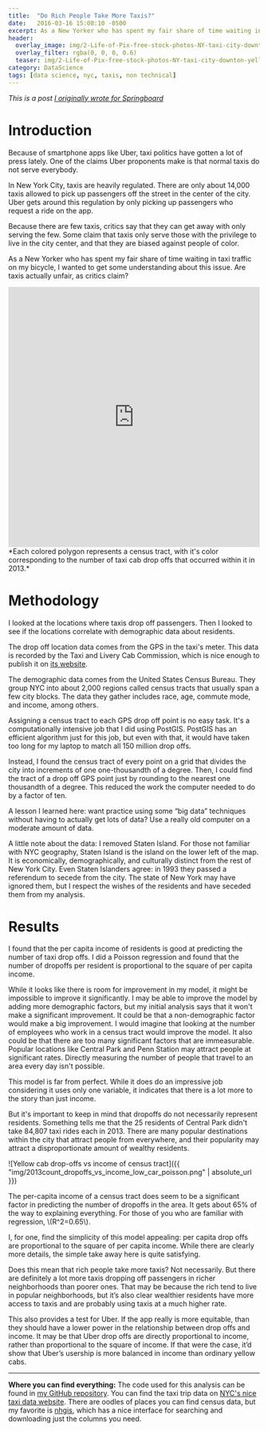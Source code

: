 ```yaml
---
title:  "Do Rich People Take More Taxis?"
date:   2016-03-16 15:08:10 -0500
excerpt: As a New Yorker who has spent my fair share of time waiting in taxi traffic on my bicycle, I wanted to get some understanding about where taxis go and who uses them. Are taxis actually unfair, as critics claim?
header:
  overlay_image: img/2-Life-of-Pix-free-stock-photos-NY-taxi-city-downton-yellow-leeroy.jpg
  overlay_filter: rgba(0, 0, 0, 0.6)
  teaser: img/2-Life-of-Pix-free-stock-photos-NY-taxi-city-downton-yellow-leeroy.jpg
category: DataScience
tags: [data science, nyc, taxis, non technical]
---
```

<script src="https://cdnjs.cloudflare.com/ajax/libs/mathjax/2.7.0/MathJax.js?config=TeX-AMS-MML_HTMLorMML" type="text/javascript"></script>

*This is a post [I originally wrote for Springboard](https://www.springboard.com/blog/do-rich-people-take-more-taxis/)*



# Introduction

Because of smartphone apps like Uber, taxi politics have gotten a lot of press lately. One of the claims Uber proponents make is that normal taxis do not serve everybody.

In New York City, taxis are heavily regulated. There are only about 14,000 taxis allowed to pick up passengers off the street in the center of the city. Uber gets around this regulation by only picking up passengers who request a ride on the app.

Because there are few taxis, critics say that they can get away with only serving the few. Some claim that taxis only serve those with the privilege to live in the city center, and that they are biased against people of color.

As a New Yorker who has spent my fair share of time waiting in taxi traffic on my bicycle, I wanted to get some understanding about this issue. Are taxis actually unfair, as critics claim?

<iframe width="100%" height="520" frameborder="0" src="https://thomasproctor.carto.com/viz/9b07d6aa-3d0c-487e-9dbd-06a0645c890e/embed_map?zoom=3&center_lat=0&center_lon=0" allowfullscreen webkitallowfullscreen mozallowfullscreen oallowfullscreen msallowfullscreen></iframe>
*Each colored polygon represents a census tract, with it's color corresponding to the number of taxi cab drop offs that occurred within it in 2013.*

# Methodology

I looked at the locations where taxis drop off passengers. Then I looked to see if the locations correlate with demographic data about residents.

The drop off location data comes from the GPS in the taxi's meter. This data is recorded by the Taxi and Livery Cab Commission, which is nice enough to publish it on [its website][TLC-link].

The demographic data comes from the United States Census Bureau.  They group NYC into about 2,000 regions called census tracts that usually span a few city blocks. The data they gather includes race, age, commute mode, and income, among others.

Assigning a census tract to each GPS drop off point is no easy task. It's a computationally intensive job that I did using PostGIS. PostGIS has an efficient algorithm just for this job, but even with that, it would have taken too long for my laptop to match all 150 million drop offs.

Instead, I found the census tract of every point on a grid that divides the city into increments of one one-thousandth of a degree. Then, I could find the tract of a drop off GPS point just by rounding to the nearest one thousandth of a degree. This reduced the work the computer needed to do by a factor of ten.

A lesson I learned here: want practice using some “big data” techniques without having to actually get lots of data? Use a really old computer on a moderate amount of data.

A little note about the data: I removed Staten Island. For those not familiar with NYC geography, Staten Island is the island on the lower left of the map. It is economically, demographically, and culturally distinct from the rest of New York City. Even Staten Islanders agree: in 1993 they passed a referendum to secede from the city. The state of New York may have ignored them, but I respect the wishes of the residents and have seceded them from my analysis.

# Results

I found that the per capita income of residents is good at predicting the number of taxi drop offs. I did a Poisson regression and found that the number of dropoffs per resident is proportional to the square of per capita income.

While it looks like there is room for improvement in my model, it might be impossible to improve it significantly. I may be able to improve the model by adding more demographic factors, but my initial analysis says that it won't make a significant improvement. It could be that a non-demographic factor would make a big improvement. I would imagine that looking at the number of employees who work in a census tract would improve the model. It also could be that there are too many significant factors that are immeasurable. Popular locations like Central Park and Penn Station may attract people at significant rates. Directly measuring the number of people that travel to an area every day isn't possible.

This model is far from perfect. While it does do an impressive job considering it uses only one variable, it indicates that there is a lot more to the story than just income.

But it's important to keep in mind that dropoffs do not necessarily represent residents. Something tells me that the 25 residents of Central Park didn't take 84,807 taxi rides each in 2013. There are many popular destinations within the city that attract people from everywhere, and their popularity may attract a disproportionate amount of wealthy residents.

![Yellow cab drop-offs vs income of census tract]({{ "img/2013count_dropoffs_vs_income_low_car_poisson.png" | absolute_url }})

The per-capita income of a census tract does seem to be a significant factor in predicting the number of dropoffs in the area. It gets about 65% of the way to explaining everything.  For those of you who are familiar with regression, \\(R^2=0.65\\).

I, for one, find the simplicity of this model appealing: per capita drop offs are proportional to the square of per capita income. While there are clearly more details, the simple take away here is quite satisfying.

Does this mean that rich people take more taxis? Not necessarily. But there are definitely a lot more taxis dropping off passengers in richer neighborhoods than poorer ones. That may be because the rich tend to live in popular neighborhoods, but it’s also clear wealthier residents have more access to taxis and are probably using taxis at a much higher rate.

This also provides a test for Uber. If the app really is more equitable, than they should have a lower power in the relationship between drop offs and income. It may be that Uber drop offs are directly proportional to income, rather than proportional to the square of income. If that were the case, it’d show that Uber’s usership is more balanced in income than ordinary yellow cabs.

---

**Where you can find everything:** The code used for this analysis can be found in [my GitHub repository][GitHub-link]. You can find the taxi trip data on [NYC's nice taxi data website][NYC-taxi-link]. There are oodles of places you can find census data, but my favorite is [nhgis][nhgis-link], which has a nice interface for searching and downloading just the columns you need.


[TLC-link]: http://www.nyc.gov/html/tlc/html/about/trip_record_data.shtml
[GitHub-link]: https://github.com/ThomasProctor/Slide-Rule-Data-Intensive/tree/master/DataStory
[NYC-taxi-link]: http://www.nyc.gov/html/tlc/html/about/trip_record_data.shtml
[nhgis-link]: https://www.nhgis.org/
